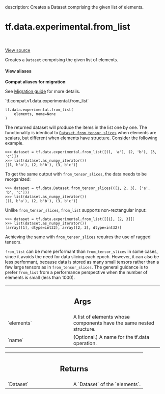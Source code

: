 description: Creates a Dataset comprising the given list of elements.

<div itemscope itemtype="http://developers.google.com/ReferenceObject">
<meta itemprop="name" content="tf.data.experimental.from_list" />
<meta itemprop="path" content="Stable" />
</div>

# tf.data.experimental.from_list

<!-- Insert buttons and diff -->

<table class="tfo-notebook-buttons tfo-api nocontent" align="left">

</table>

<a target="_blank" class="external" href="/code/stable/tensorflow/python/data/experimental/ops/from_list.py">View source</a>



Creates a `Dataset` comprising the given list of elements.


<section class="expandable">
  <h4 class="showalways">View aliases</h4>
  <p>
<b>Compat aliases for migration</b>
<p>See
<a href="https://www.tensorflow.org/guide/migrate">Migration guide</a> for
more details.</p>
<p>`tf.compat.v1.data.experimental.from_list`</p>
</p>
</section>

<pre class="devsite-click-to-copy prettyprint lang-py tfo-signature-link">
<code>tf.data.experimental.from_list(
    elements, name=None
)
</code></pre>



<!-- Placeholder for "Used in" -->

The returned dataset will produce the items in the list one by one. The
functionality is identical to <a href="../../../tf/data/Dataset.md#from_tensor_slices"><code>Dataset.from_tensor_slices</code></a> when elements are
scalars, but different when elements have structure. Consider the following
example.

```
>>> dataset = tf.data.experimental.from_list([(1, 'a'), (2, 'b'), (3, 'c')])
>>> list(dataset.as_numpy_iterator())
[(1, b'a'), (2, b'b'), (3, b'c')]
```

To get the same output with `from_tensor_slices`, the data needs to be
reorganized:

```
>>> dataset = tf.data.Dataset.from_tensor_slices(([1, 2, 3], ['a', 'b', 'c']))
>>> list(dataset.as_numpy_iterator())
[(1, b'a'), (2, b'b'), (3, b'c')]
```

Unlike `from_tensor_slices`, `from_list` supports non-rectangular input:

```
>>> dataset = tf.data.experimental.from_list([[1], [2, 3]])
>>> list(dataset.as_numpy_iterator())
[array([1], dtype=int32), array([2, 3], dtype=int32)]
```

Achieving the same with `from_tensor_slices` requires the use of ragged
tensors.

`from_list` can be more performant than `from_tensor_slices` in some cases,
since it avoids the need for data slicing each epoch. However, it can also be
less performant, because data is stored as many small tensors rather than a
few large tensors as in `from_tensor_slices`. The general guidance is to
prefer `from_list` from a performance perspective when the number of elements
is small (less than 1000).

<!-- Tabular view -->
 <table class="responsive fixed orange">
<colgroup><col width="214px"><col></colgroup>
<tr><th colspan="2"><h2 class="add-link">Args</h2></th></tr>

<tr>
<td>
`elements`<a id="elements"></a>
</td>
<td>
A list of elements whose components have the same nested
structure.
</td>
</tr><tr>
<td>
`name`<a id="name"></a>
</td>
<td>
(Optional.) A name for the tf.data operation.
</td>
</tr>
</table>



<!-- Tabular view -->
 <table class="responsive fixed orange">
<colgroup><col width="214px"><col></colgroup>
<tr><th colspan="2"><h2 class="add-link">Returns</h2></th></tr>

<tr>
<td>
`Dataset`<a id="Dataset"></a>
</td>
<td>
A `Dataset` of the `elements`.
</td>
</tr>
</table>

